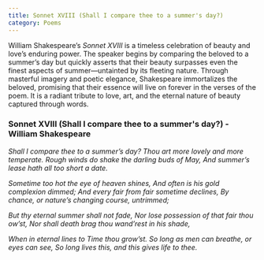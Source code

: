 ```yaml
---
title: Sonnet XVIII (Shall I compare thee to a summer's day?)
category: Poems
---
```


William Shakespeare’s *Sonnet XVIII* is a timeless celebration of beauty and love’s enduring power. The speaker begins by comparing the beloved to a summer’s day but quickly asserts that their beauty surpasses even the finest aspects of summer—untainted by its fleeting nature. Through masterful imagery and poetic elegance, Shakespeare immortalizes the beloved, promising that their essence will live on forever in the verses of the poem. It is a radiant tribute to love, art, and the eternal nature of beauty captured through words.

<!-- more -->

### Sonnet XVIII (Shall I compare thee to a summer's day?) - William Shakespeare

_Shall I compare thee to a summer’s day?_
_Thou art more lovely and more temperate._
_Rough winds do shake the darling buds of May,_
_And summer’s lease hath all too short a date._

_Sometime too hot the eye of heaven shines,_
_And often is his gold complexion dimmed;_
_And every fair from fair sometime declines,_
_By chance, or nature’s changing course, untrimmed;_

_But thy eternal summer shall not fade,_
_Nor lose possession of that fair thou ow’st,_
_Nor shall death brag thou wand’rest in his shade,_

_When in eternal lines to Time thou grow’st._
_So long as men can breathe, or eyes can see,_
_So long lives this, and this gives life to thee._

